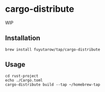 # cargo-distribute

WIP


## Installation
```
brew install fuyutarow/tap/cargo-distribute
```


## Usage
```
cd rust-project
echo ./Cargo.toml
cargo-distribute build --tap ~/homebrew-tap
```